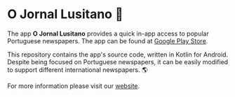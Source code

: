 # O Jornal Lusitano 📰
The app **O Jornal Lusitano** provides a quick in-app access to popular Portuguese newspapers. The app can be found at [Google Play Store](https://play.google.com/store/apps/details?id=com.pexers.ojornallusitano).

This repository contains the app's source code, written in Kotlin for Android. Despite being focused on Portuguese newspapers, it can be easily modified to support different international newspapers. 🌎

For more information please visit our [website](https://sites.google.com/view/o-jornal-lusitano/home).